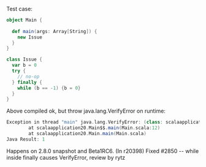 Test case:

```scala
object Main {
  
  def main(args: Array[String]) {
    new Issue
  }
}

class Issue {
  var b = 0
  try {
    // no-op
  } finally {
    while (b == -1) {b = 0}
  }
}
```

Above compiled ok, but throw java.lang.VerifyError on runtime:
```scala
Exception in thread "main" java.lang.VerifyError: (class: scalaapplication20/Issue, method: <init> signature: ()V) Accessing value from uninitialized register 1
        at scalaapplication20.Main$$.main(Main.scala:12)
        at scalaapplication20.Main.main(Main.scala)
Java Result: 1
```

Happens on 2.8.0 snapshot and Beta1RC6.
(In r20398) Fixed #2850 -- while inside finally causes VerifyError, review by rytz
